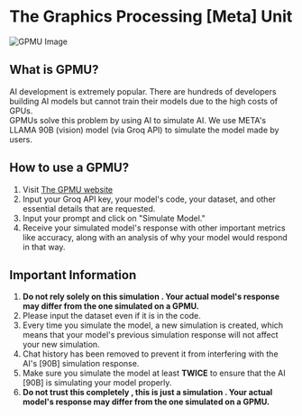 # The Graphics Processing [Meta] Unit

![GPMU Image](https://cdn.glitch.global/0846f6ac-90cd-4f0b-a9e6-783892332eac/GPMU.gif?v=1735039599706)

## What is GPMU?

AI development is extremely popular. There are hundreds of developers building AI models but cannot train their models due to the high costs of GPUs.  
GPMUs solve this problem by using AI to simulate AI. We use META's LLAMA 90B (vision) model (via Groq API) to simulate the model made by users.

## How to use a GPMU?

1. Visit [The GPMU website](https://idaeyus.github.io/GPMU/)
2. Input your Groq API key, your model's code, your dataset, and other essential details that are requested.
3. Input your prompt and click on "Simulate Model."
4. Receive your simulated model's response with other important metrics like accuracy, along with an analysis of why your model would respond in that way.

## Important Information

1. <b>Do not rely solely on this simulation . Your actual model's response may differ from the one simulated on a GPMU.</b>
2. Please input the dataset even if it is in the code.
3. Every time you simulate the model, a new simulation is created, which means that your model's previous simulation response will not affect your new simulation.
4. Chat history has been removed to prevent it from interfering with the AI's [90B] simulation response.
5. Make sure you simulate the model at least **TWICE** to ensure that the AI [90B] is simulating your model properly.
6. <b>Do not trust this completely , this is just a simulation . Your actual model's response may differ from the one simulated on a GPMU.</b>
